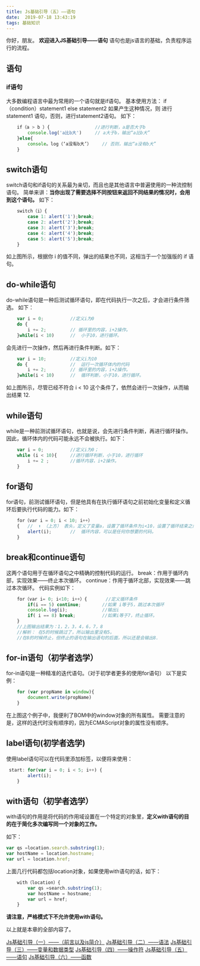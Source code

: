```yaml
---
title: Js基础引导（五）——语句 
date:  2019-07-18 13:43:19
tags: 基础知识
---
```





你好，朋友。
**欢迎进入JS基础引导——语句**
语句也是js语言的基础，负责程序运行的流程。

## 语句
### if语句
大多数编程语言中最为常用的一个语句就是if语句。
基本使用方法：
	if（condition）statement1 else statement2
	如果产生这种情况，则 进行 statement1 语句，否则，进行statement2语句。
	如下：
	

```js
	if（a > b ）{					//进行判断，a是否大于b
		console.log('a比b大')		// a大于b，输出“a比b大”
	}else{
		console。log（‘a没有b大’）	// 否则，输出“a没有b大”
	}
```

## switch语句
switch语句和if语句的关系最为亲切，而且也是其他语言中普遍使用的一种流控制语句。
简单来讲：**当你出现了需要选择不同按钮来返回不同结果的情况时，会用到这个语句。**
如下：

```js
	switch（i）{
		case 1: alert('1');break;
		case 2: alert('2');break;
		case 3: alert('3');break;
		case 4: alert('4');break;
		case 5: alert('5');break;
	}
```
如上图所示，根据你 i 的值不同，弹出的结果也不同，这相当于一个加强版的 if 语句。


## do-while语句
do-while语句是一种后测试循环语句，即在代码执行一次之后，才会进行条件筛选。
如下：

```js
	var i = 0;			//定义i为0
	do {
		i += 2;			// 循环里的内容，i+2操作。
	}while(i < 10)		//	小于10，进行循环。 
```
会先进行一次操作，然后再进行条件判断。如下：

```js
	var i = 10;			//定义i为10
	do {				//	运行一次循环体内的代码
		i += 2;			// 循环里的内容，i+2操作。
	}while(i < 10)		//	循环判断，小于10，进行循环。 
```
如上图所示，尽管已经不符合 i < 10 这个条件了，依然会进行一次操作，从而输出结果 12.

## while语句
while是一种前测试循环语句，也就是说，会先进行条件判断，再进行循环操作。因此，循环体内的代码可能永远不会被执行。如下：

```js
	var i = 0;			//定义i为0；
	while (i < 10){		//进行循环判断，小于10，进行循环
		i += 2 ;		//循环内容，i+2操作。
	}
```

## for语句
for语句，前测试循环语句，但是他具有在执行循环语句之前初始化变量和定义循环后要执行代码的能力。如下：

```js
	for（var i = 0; i < 10; i++）
	{	//  ⬆ （上方） 表头，定义了变量a，设置了循环条件为i<10，设置了循环结束之后i的变化。
		alert(i);		//	循环内容，可以是任何你想要的代码。
	}
```

##  break和continue语句
这两个语句用于在循环语句之中精确的控制代码的运行。
break：作用于循环内部，实现效果——终止本次循环。
continue：作用于循环北部，实现效果——跳过本次循环。
代码实例如下：

```js
	for（var i= 0; i<10; i++）{		//定义循环条件
		if(i == 5) continue;		//如果 i等于5，跳过本次循环
		console.log(i);				//输出i
		if( i == 8) break;			//如果i等于7，终止循环。
	}
	//上图输出结果为：1，2，3，4，6，7，8
	//解析： 在5的时候跳过了，所以输出里没有5。
	//在8的时候终止，但终止的语句在输出语句的后面，所以还是会输出8.
```


## for-in语句（初学者选学）
for-in语句是一种精准的迭代语句。（对于初学者更多的使用for语句）
以下是实例：

```js
	for (var propName in window){		
		document.write(propName)
	}
```
在上图这个例子中，我便利了BOM中的window对象的所有属性。
需要注意的是，这样的迭代时没有顺序的，因为ECMAScript对象的属性没有顺序。


## label语句(初学者选学)
使用label语句可以在代码里添加标签，以便将来使用：

```js
 start: for(var i = 0; i < 5; i++) {
		alert(i);
	}
```

## with语句（初学者选学）
with语句的作用是将代码的作用域设置在一个特定的对象里，**定义with语句的目的在于简化多次编写同一个对象的工作。**

如下：

```js
var qs =location.search.substring(1);
var hostName = location.hostname;
var url = location.href;
```

上面几行代码都包括location对象，如果使用with语句的话，如下：

```js
	with（location）{
		var qs =search.substring(1);
		var hostName = hostname;
		var url = href;
	}
```
**请注意，严格模式下不允许使用with语句。**

以上就是本章的全部内容了。

[Js基础引导（一）——（前言以及js简介）](https://blog.csdn.net/weixin_44220680/article/details/95303083)
[Js基础引导（二）——语法](https://blog.csdn.net/weixin_44220680/article/details/95306622)
[Js基础引导（三）——变量和数据类型](https://blog.csdn.net/weixin_44220680/article/details/95312163)
[Js基础引导（四）——操作符](https://blog.csdn.net/weixin_44220680/article/details/95984735)
[Js基础引导（五）——语句](https://blog.csdn.net/weixin_44220680/article/details/96016550)
[Js基础引导（六）——函数](https://blog.csdn.net/weixin_44220680/article/details/96430593)